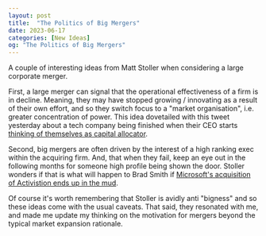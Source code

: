 ```yaml
---
layout: post
title:  "The Politics of Big Mergers"
date: 2023-06-17
categories: [New Ideas]
og: "The Politics of Big Mergers"
---
```


A couple of interesting ideas from Matt Stoller when considering a large corporate merger.

First, a large merger can signal that the operational effectiveness of a firm is in decline. Meaning, they may have stopped growing / innovating as a result of their own effort, and so they switch focus to a "market organisation", i.e. greater concentration of power. This idea dovetailed with this tweet yesterday about a tech company being finished when their CEO starts [thinking of themselves as capital allocator](https://twitter.com/Altimor/status/1669678741096734720_).

Second, big mergers are often driven by the interest of a high ranking exec within the acquiring firm. And, that when they fail, keep an eye out in the following months for someone high profile being shown the door. Stoller wonders if that is what will happen to Brad Smith if [Microsoft's acquisition of Activistion ends up in the mud](https://www.thebignewsletter.com/p/lina-khan-fires-a-crooked-ceo).

Of course it's worth remembering that Stoller is avidly anti "bigness" and so these ideas come with the usual caveats. That said, they resonated with me, and made me update my thinking on the motivation for mergers beyond the typical market expansion rationale.